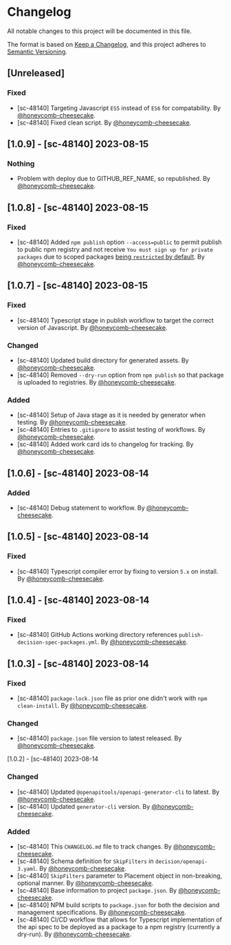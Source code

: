 # Changelog

All notable changes to this project will be documented in this file.

The format is based on [Keep a Changelog](https://keepachangelog.com/en/1.0.0/),
and this project adheres to [Semantic Versioning](https://semver.org/spec/v2.0.0.html).

## [Unreleased]

### Fixed

- [sc-48140] Targeting Javascript `ES5` instead of `ES6` for compatability. By [@honeycomb-cheesecake](https://github.com/honeycomb-cheesecake).
- [sc-48140] Fixed clean script. By [@honeycomb-cheesecake](https://github.com/honeycomb-cheesecake).

## [1.0.9] - [sc-48140] 2023-08-15

### Nothing

- Problem with deploy due to GITHUB_REF_NAME, so republished. By [@honeycomb-cheesecake](https://github.com/honeycomb-cheesecake).

## [1.0.8] - [sc-48140] 2023-08-15

### Fixed

- [sc-48140] Added `npm publish` option `--access=public` to permit publish to public npm registry and not receive `You must sign up for private packages` due to scoped packages [being `restricted` by default](https://docs.npmjs.com/cli/v8/commands/npm-publish#access). By [@honeycomb-cheesecake](https://github.com/honeycomb-cheesecake).

## [1.0.7] - [sc-48140] 2023-08-15

### Fixed

- [sc-48140] Typescript stage in publish workflow to target the correct version of Javascript. By [@honeycomb-cheesecake](https://github.com/honeycomb-cheesecake).

### Changed

- [sc-48140] Updated build directory for generated assets. By [@honeycomb-cheesecake](https://github.com/honeycomb-cheesecake).
- [sc-48140] Removed `--dry-run` option from `npm publish` so that package is uploaded to registries. By [@honeycomb-cheesecake](https://github.com/honeycomb-cheesecake).

### Added

- [sc-48140] Setup of Java stage as it is needed by generator when testing. By [@honeycomb-cheesecake](https://github.com/honeycomb-cheesecake).
- [sc-48140] Entries to `.gitignore` to assist testing of workflows. By [@honeycomb-cheesecake](https://github.com/honeycomb-cheesecake).
- [sc-48140] Added work card ids to changelog for tracking. By [@honeycomb-cheesecake](https://github.com/honeycomb-cheesecake).

## [1.0.6] - [sc-48140] 2023-08-14

### Added

- [sc-48140] Debug statement to workflow. By [@honeycomb-cheesecake](https://github.com/honeycomb-cheesecake).

## [1.0.5] - [sc-48140] 2023-08-14

### Fixed

- [sc-48140] Typescript compiler error by fixing to version `5.x` on install. By [@honeycomb-cheesecake](https://github.com/honeycomb-cheesecake).

## [1.0.4] - [sc-48140] 2023-08-14

### Fixed

- [sc-48140] GitHub Actions working directory references `publish-decision-spec-packages.yml`. By [@honeycomb-cheesecake](https://github.com/honeycomb-cheesecake).

## [1.0.3] - [sc-48140] 2023-08-14

### Fixed

- [sc-48140] `package-lock.json` file as prior one didn't work with `npm clean-install`. By [@honeycomb-cheesecake](https://github.com/honeycomb-cheesecake).

### Changed

- [sc-48140] `package.json` file version to latest released. By [@honeycomb-cheesecake](https://github.com/honeycomb-cheesecake).

[1.0.2] - [sc-48140] 2023-08-14

### Changed

- [sc-48140] Updated `@openapitools/openapi-generator-cli` to latest. By [@honeycomb-cheesecake](https://github.com/honeycomb-cheesecake).
- [sc-48140] Updated `generator-cli` version. By [@honeycomb-cheesecake](https://github.com/honeycomb-cheesecake).

### Added

- [sc-48140] This `CHANGELOG.md` file to track changes. By [@honeycomb-cheesecake](https://github.com/honeycomb-cheesecake).
- [sc-48140] Schema definition for `SkipFilters` in `decision/openapi-3.yaml`. By [@honeycomb-cheesecake](https://github.com/honeycomb-cheesecake).
- [sc-48140] `SkipFilters` parameter to Placement object in non-breaking, optional manner. By [@honeycomb-cheesecake](https://github.com/honeycomb-cheesecake).
- [sc-48140] Base information to project `package.json`. By [@honeycomb-cheesecake](https://github.com/honeycomb-cheesecake).
- [sc-48140] NPM build scripts to `package.json` for both the decision and management specifications. By [@honeycomb-cheesecake](https://github.com/honeycomb-cheesecake).
- [sc-48140] CI/CD workflow that allows for Typescript implementation of the api spec to be deployed as a package to a npm registry (currently a dry-run). By [@honeycomb-cheesecake](https://github.com/honeycomb-cheesecake).
